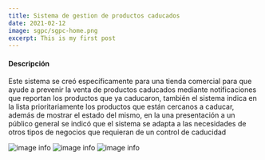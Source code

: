 ```yaml
---
title: Sistema de gestion de productos caducados 
date: 2021-02-12
image: sgpc/sgpc-home.png
excerpt: This is my first post
---
```


#### Descripción
Este sistema se creó específicamente para una tienda comercial para que ayude a prevenir la venta de productos caducados mediante notificaciones que reportan los productos que ya caducaron, también el sistema indica en la lista prioritariamente los productos que están cercanos a caducar, además de mostrar el estado del mismo, en la una presentación a un público general se indicó que el sistema se adapta a las necesidades de otros tipos de negocios que requieran de un control de caducidad 


![image info](/projects/sgpc/sgpc-login.png)
![image info](/projects/sgpc/sgpc-home.png)
![image info](/projects/sgpc/sgpc-products.png)
